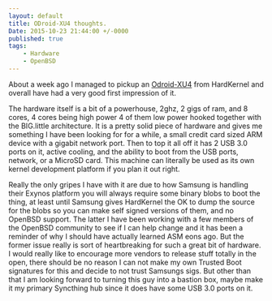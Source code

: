 ```yaml
---
layout: default
title: ODroid-XU4 thoughts.
Date: 2015-10-23 21:44:00 +/-0000
published: true
tags: 
	- Hardware
	- OpenBSD
---
```


About a week ago I managed to pickup an [Odroid-XU4](odroid.com) from HardKernel and overall have had a very good first impression of it.

<!--more-->

The hardware itself is a bit of a powerhouse, 2ghz, 2 gigs of ram, and 8 cores, 4 cores being high power 4 of them low power hooked together with the BIG.little architecture. It is a pretty solid piece of hardware and gives me something I have been looking for for a while, a small credit card sized ARM device with a gigabit network port. Then to top it all off it has 2 USB 3.0 ports on it, active cooling, and the ability to boot from the USB ports, network, or a MicroSD card. This machine can literally be used as its own kernel development platform if you plan it out right.

  Really the only gripes I have with it are due to how Samsung is handling their Exynos platform you will always require some binary blobs to boot the thing, at least until Samsung gives HardKernel the OK to dump the source for the blobs so you can make self signed versions of them, and no OpenBSD support.
The latter I have been working with a few members of the OpenBSD community to see if I can help change and it has been a reminder of why I should have actually learned ASM eons ago. But the former issue really is sort of heartbreaking for such a great bit of hardware. I would really like to encourage more vendors to release stuff totally in the open, there should be no reason I can not make my own Trusted Boot signatures for this and decide to not trust Samsungs sigs.
But other than that I am looking forward to turning this guy into a bastion box, maybe make it my primary Syncthing hub since it does have some USB 3.0 ports on it.
